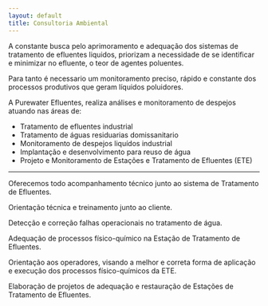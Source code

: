 ```yaml
---
layout: default
title: Consultoria Ambiental
---
```


A constante busca pelo aprimoramento e adequação dos sistemas de tratamento de efluentes liquidos, priorizam a necessidade de se identificar e minimizar no efluente, o teor de agentes poluentes.

Para tanto é necessario um monitoramento preciso, rápido e constante dos processos produtivos que geram líquidos poluidores.

A Purewater Efluentes, realiza análises e monitoramento de despejos atuando nas áreas de:

- Tratamento de efluentes industrial
- Tratamento de águas residuarias domissanitario 
- Monitoramento de despejos liquídos industrial
- Implantação e desenvolvimento para reuso de água
- Projeto e Monitoramento de Estações e Tratamento de Efluentes (ETE)

---

Oferecemos todo acompanhamento técnico junto ao sistema de Tratamento de Efluentes.

Orientação técnica e treinamento junto ao cliente.

Detecção e correção falhas operacionais no tratamento de água.

Adequação de processos físico-químico na Estação de Tratamento de Efluentes.

Orientação aos operadores, visando a melhor e correta forma de aplicação e execução dos processos físico-químicos da ETE.

Elaboração de projetos de adequação e restauração de Estações de Tratamento de Efluentes.
